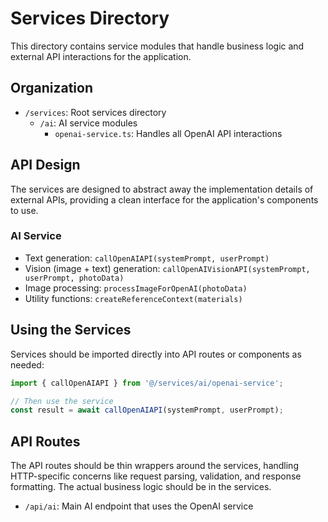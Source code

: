 # Services Directory

This directory contains service modules that handle business logic and external API interactions for the application.

## Organization

- `/services`: Root services directory
  - `/ai`: AI service modules
    - `openai-service.ts`: Handles all OpenAI API interactions

## API Design

The services are designed to abstract away the implementation details of external APIs, providing a clean interface for the application's components to use.

### AI Service

- Text generation: `callOpenAIAPI(systemPrompt, userPrompt)`
- Vision (image + text) generation: `callOpenAIVisionAPI(systemPrompt, userPrompt, photoData)`
- Image processing: `processImageForOpenAI(photoData)`
- Utility functions: `createReferenceContext(materials)`

## Using the Services

Services should be imported directly into API routes or components as needed:

```typescript
import { callOpenAIAPI } from '@/services/ai/openai-service';

// Then use the service
const result = await callOpenAIAPI(systemPrompt, userPrompt);
```

## API Routes

The API routes should be thin wrappers around the services, handling HTTP-specific concerns like request parsing, validation, and response formatting. The actual business logic should be in the services.

- `/api/ai`: Main AI endpoint that uses the OpenAI service
